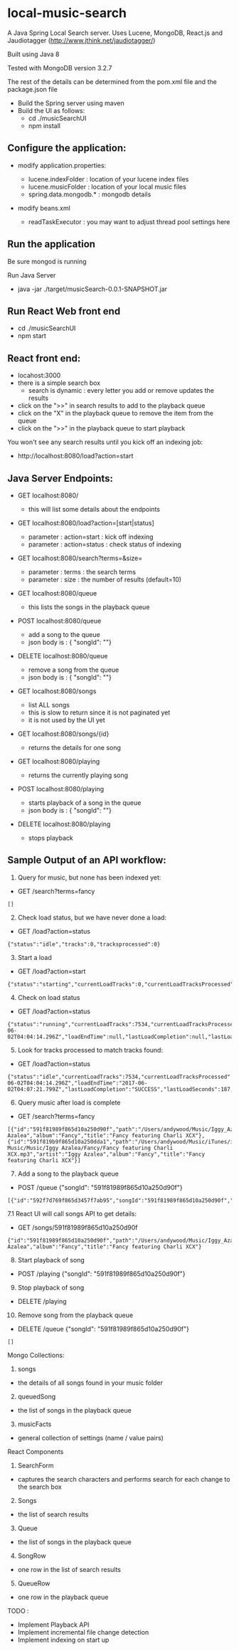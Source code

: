 # local-music-search

A Java Spring Local Search server.
Uses Lucene, MongoDB, React.js 
and Jaudiotagger (http://www.jthink.net/jaudiotagger/)

Built using Java 8

Tested with MongoDB version 3.2.7

The rest of the details can be determined from the pom.xml file
and the package.json file

* Build the Spring server using maven
* Build the UI as follows:
  * cd ./musicSearchUI
  * npm install

## Configure the application:
* modify application.properties:
  * lucene.indexFolder : location of your lucene index files
  * lucene.musicFolder : location of your local music files
  * spring.data.mongodb.* : mongodb details

* modify beans.xml
  * readTaskExecutor : you may want to adjust thread pool settings here

## Run the application

Be sure mongod is running

Run Java Server
* java -jar ./target/musicSearch-0.0.1-SNAPSHOT.jar

## Run React Web front end
* cd ./musicSearchUI
* npm start

## React front end:
* locahost:3000
* there is a simple search box
  * search is dynamic : every letter you add or remove updates the results
* click on the ">>" in search results to add to the playback queue
* click on the "X" in the playback queue to remove the item from the queue
* click on the ">>" in the playback queue to start playback

You won't see any search results until you kick off an indexing job:
* http://localhost:8080/load?action=start

## Java Server Endpoints:
* GET localhost:8080/
  * this will list some details about the endpoints

* GET localhost:8080/load?action=[start|status]
  * parameter : action=start : kick off indexing
  * parameter : action=status : check status of indexing

* GET localhost:8080/search?terms=<terms>&size=<size>
  * parameter : terms : the search terms
  * parameter : size : the number of results (default=10)

* GET localhost:8080/queue
  * this lists the songs in the playback queue

* POST localhost:8080/queue
  * add a song to the queue
  * json body is : { "songId": "<song id>"}

* DELETE localhost:8080/queue
  * remove a song from the queue
  * json body is : { "songId": "<song id>"}

* GET localhost:8080/songs
  * list ALL songs
  * this is slow to return since it is not paginated yet
  * it is not used by the UI yet

* GET localhost:8080/songs/{id}
  * returns the details for one song 

* GET localhost:8080/playing
  * returns the currently playing song

* POST localhost:8080/playing
  * starts playback of a song in the queue
  * json body is : { "songId": "<song id>"}

* DELETE localhost:8080/playing
  * stops playback

## Sample Output of an API workflow:
1. Query for music, but none has been indexed yet:
* GET /search?terms=fancy
```
[]
```

2. Check load status, but we have never done a load:
* GET /load?action=status
```
{"status":"idle","tracks":0,"tracksprocessed":0}
```

3. Start a load
* GET /load?action=start
```
{"status":"starting","currentLoadTracks":0,"currentLoadTracksProcessed":0,"loadStartTime":null,"loadEndTime":null,"lastLoadCompletion":null,"lastLoadSeconds":null,"lastLoadTotalTracks":-1}
``` 

4. Check on load status
* GET /load?action=status
```
{"status":"running","currentLoadTracks":7534,"currentLoadTracksProcessed":1221,"loadStartTime":"2017-06-02T04:04:14.296Z","loadEndTime":null,"lastLoadCompletion":null,"lastLoadSeconds":null,"lastLoadTotalTracks":-1}
```

5. Look for tracks processed to match tracks found:
* GET /load?action=status
```
{"status":"idle","currentLoadTracks":7534,"currentLoadTracksProcessed":7534,"loadStartTime":"2017-06-02T04:04:14.296Z","loadEndTime":"2017-06-02T04:07:21.799Z","lastLoadCompletion":"SUCCESS","lastLoadSeconds":187,"lastLoadTotalTracks":7534}
```

6. Query music after load is complete
* GET /search?terms=fancy
```
[{"id":"591f81989f865d10a250d90f","path":"/Users/andywood/Music/Iggy_Azalea_Fancy_featuring_Charli_XCX.mp3","artist":"Iggy Azalea","album":"Fancy","title":"Fancy featuring Charli XCX"},{"id":"591f819b9f865d10a250dda1","path":"/Users/andywood/Music/iTunes/iTunes Music/Music/Iggy Azalea/Fancy/Fancy featuring Charli XCX.mp3","artist":"Iggy Azalea","album":"Fancy","title":"Fancy featuring Charli XCX"}]
```

7. Add a song to the playback queue
* POST /queue {"songId": "591f81989f865d10a250d90f"}
```
[{"id":"592f7d769f865d3457f7ab95","songId":"591f81989f865d10a250d90f","sequence":7}]
```

7.1 React UI will call songs API to get details:
* GET /songs/591f81989f865d10a250d90f
```
{"id":"591f81989f865d10a250d90f","path":"/Users/andywood/Music/Iggy_Azalea_Fancy_featuring_Charli_XCX.mp3","artist":"Iggy Azalea","album":"Fancy","title":"Fancy featuring Charli XCX"}
```
8. Start playback of song
* POST /playing {"songId": "591f81989f865d10a250d90f"}

9. Stop playback of song
* DELETE /playing

10. Remove song from the playback queue
* DELETE /queue {"songId": "591f81989f865d10a250d90f"}
```
[]
```

Mongo Collections:
1. songs
* the details of all songs found in your music folder

2. queuedSong
*  the list of songs in the playback queue

3. musicFacts
* general collection of settings (name / value pairs)

React Components
1. SearchForm
* captures the search characters and performs search for each change to the search box

2. Songs
* the list of search results

3. Queue
* the list of songs in the playback queue

4. SongRow
* one row in the list of search results

5. QueueRow
* one row in the playback queue

TODO : 
* Implement Playback API
* Implement incremental file change detection
* Implement indexing on start up

